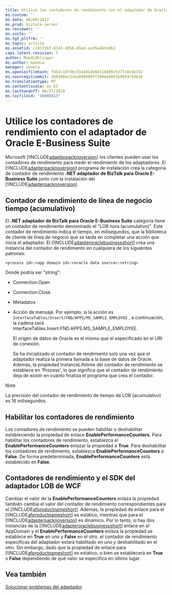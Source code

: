 ```yaml
---
title: Utilice los contadores de rendimiento con el adaptador de Oracle E-Business Suite | Microsoft Docs
ms.custom: ''
ms.date: 06/08/2017
ms.prod: biztalk-server
ms.reviewer: ''
ms.suite: ''
ms.tgt_pltfrm: ''
ms.topic: article
ms.assetid: c7d722b7-8343-4956-81ed-acd5a463a9b1
caps.latest.revision: 3
author: MandiOhlinger
ms.author: mandia
manager: anneta
ms.openlocfilehash: f4b2c187dbc33a441de8d11d489c5377c0c4e742
ms.sourcegitcommit: 266308ec5c6a9d8d80ff298ee6051b4843c5d626
ms.translationtype: MT
ms.contentlocale: es-ES
ms.lasthandoff: 06/27/2018
ms.locfileid: "36985013"
---
```

# <a name="use-performance-counters-with-the-oracle-e-business-suite-adapter"></a>Utilice los contadores de rendimiento con el adaptador de Oracle E-Business Suite
Microsoft [!INCLUDE[adapterpacknoversion](../../includes/adapterpacknoversion-md.md)] los clientes pueden usar los contadores de rendimiento para medir el rendimiento de los adaptadores. El [!INCLUDE[adapterpacknoversion](../../includes/adapterpacknoversion-md.md)] programa de instalación crea la categoría de contador de rendimiento **.NET adaptador de BizTalk para Oracle E-Business Suite** junto con la instalación del [!INCLUDE[adapterpacknoversion](../../includes/adapterpacknoversion-md.md)].  
  
## <a name="lob-time-cumulative-performance-counter"></a>Contador de rendimiento de línea de negocio tiempo (acumulativo)  
 El **.NET adaptador de BizTalk para Oracle E-Business Suite** categoría tiene un contador de rendimiento denominado el "LOB hora (acumulativo)". Este contador de rendimiento indica el tiempo, en milisegundos, que la biblioteca de cliente de línea de negocio que se tarda en completar una acción que inicia el adaptador. El [!INCLUDE[adapteroraclebusinessshort](../../includes/adapteroraclebusinessshort-md.md)] crea una instancia del contador de rendimiento en cualquiera de los siguientes patrones:  
  
```  
<process id>:<app domain id>:<oracle data source>:<string>  
```  
  
 Donde podría ser "string":  
  
- Connection.Open  
  
- Connection.Close  
  
- Metadatos  
  
- Acción de mensaje. Por ejemplo, si la acción es `InterfaceTables/Insert/FND/APPS/MS_SAMPLE_EMPLOYEE` , a continuación, la cadena será InterfaceTables.Insert.FND.APPS.MS_SAMPLE_EMPLOYEE.  
  
  El origen de datos de Oracle es el mismo que el especificado en el URI de conexión.  
  
  Se ha inicializado el contador de rendimiento solo una vez que el adaptador realiza la primera llamada a la base de datos de Oracle. Además, la propiedad InstanceLifetime del contador de rendimiento se establece en 'Process', lo que significa que el contador de rendimiento deja de existir en cuanto finaliza el programa que crea el contador. 
  
> [!NOTE]
>  La precisión del contador de rendimiento de tiempo de LOB (acumulativo) es 16 milisegundos.  
  
## <a name="enabling-performance-counters"></a>Habilitar los contadores de rendimiento  
 Los contadores de rendimiento se pueden habilitar o deshabilitar estableciendo la propiedad de enlace **EnablePerformanceCounters**. Para habilitar los contadores de rendimiento, establezca el **EnablePerformanceCounters** enlazar la propiedad a **True**. Para deshabilitar los contadores de rendimiento, establezca **EnablePerformanceCounters** a **False**. De forma predeterminada, **EnablePerformanceCounters** está establecido en **False**.  
  
## <a name="performance-counters-and-the-wcf-lob-adapter-sdk"></a>Contadores de rendimiento y el SDK del adaptador LOB de WCF  
 Cambiar el valor de la **EnablePerformanceCounters** enlaza la propiedad también cambia el valor del contador de rendimiento correspondientes para el [!INCLUDE[afproductnameshort](../../includes/afproductnameshort-md.md)]. Además, la propiedad de enlace para el [!INCLUDE[afproductnameshort](../../includes/afproductnameshort-md.md)] es estático, mientras que para el [!INCLUDE[adapterpacknoversion](../../includes/adapterpacknoversion-md.md)] es dinámico. Por lo tanto, si hay dos instancias de la [!INCLUDE[adapteroraclebusinessshort](../../includes/adapteroraclebusinessshort-md.md)] enlace en el AppDomain y el **EnablePerformanceCounters** enlaza la propiedad se establece en **True** en uno y **False** en el otro, el contador de rendimiento específicas del adaptador estará habilitado en uno y deshabilitado en el otro. Sin embargo, dado que la propiedad de enlace para [!INCLUDE[afproductnameshort](../../includes/afproductnameshort-md.md)] es estático, o bien se establecerá en **True** o **False** dependiendo de qué valor se especifica en último lugar.  
  
## <a name="see-also"></a>Vea también  
[Solucionar problemas del adaptador](../../adapters-and-accelerators/adapter-oracle-ebs/troubleshooting-the-oracle-ebs-adapter.md)